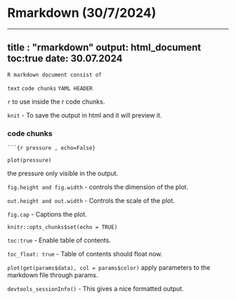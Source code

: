 # Rmarkdown   (30/7/2024)


---
title : "rmarkdown"
output: html_document 
		toc:true
date: 30.07.2024
---

`R markdown document consist of`

`text`
`code chunks`
`YAML HEADER`

`r` to use inside the r code chunks.

`knit` - To save the output in html and it will preview it.

### code chunks

```
```{r pressure , echo=False}

plot(pressure)
```

the pressure only visible in the output.

`fig.height and fig.width` - controls the dimension of the plot.

`out.height and out.width` - Controls the scale of the plot.

`fig.cap` - Captions the plot.

`knitr::opts_chunks$set(echo = TRUE)`

`toc:true` - Enable table of contents.

`toc_float: true` - Table of contents should float now.

`plot(get(params$data), col = params$color)` apply parameters to the markdown file through params.

`devtools_sessionInfo()` - This gives a nice formatted output.














